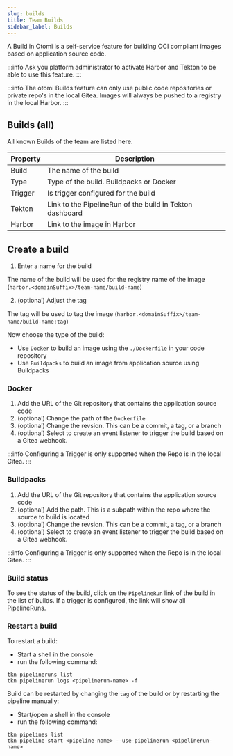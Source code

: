 ```yaml
---
slug: builds
title: Team Builds
sidebar_label: Builds
---
```


<!-- ![Console: new service](img/team-builds.png) -->

A Build in Otomi is a self-service feature for building OCI compliant images based on application source code.

:::info
Ask you platform administrator to activate Harbor and Tekton to be able to use this feature.
:::

:::info
The otomi Builds feature can only use public code repositories or private repo's in the local Gitea. Images will always be pushed to a registry in the local Harbor.
:::

## Builds (all)

All known Builds of the team are listed here.

| Property      | Description                                            |
| ------------- | ------------------------------------------------------ |
| Build         | The name of the build                                  |
| Type          | Type of the build. Buildpacks or Docker                |
| Trigger       | Is trigger configured for the build                    |
| Tekton        | Link to the PipelineRun of the build in Tekton dashboard |
| Harbor        | Link to the image in Harbor                            |

## Create a build

1. Enter a name for the build

The name of the build will be used for the registry name of the image (`harbor.<domainSuffix>/team-name/build-name`)

2. (optional) Adjust the tag

The tag will be used to tag the image  (`harbor.<domainSuffix>/team-name/build-name:tag`)

Now choose the type of the build:

- Use `Docker` to build an image using the `./Dockerfile` in your code repository
- Use `Buildpacks` to build an image from application source using Buildpacks

### Docker

1. Add the URL of the Git repository that contains the application source code
2. (optional) Change the path of the `Dockerfile`
3. (optional) Change the revsion. This can be a commit, a tag, or a branch
4. (optional) Select to create an event listener to trigger the build based on a Gitea webhook.

:::info
Configuring a Trigger is only supported when the Repo is in the local Gitea.
:::


### Buildpacks

1. Add the URL of the Git repository that contains the application source code
2. (optional) Add the path. This is a subpath within the repo where the source to build is located
3. (optional) Change the revsion. This can be a commit, a tag, or a branch
4. (optional) Select to create an event listener to trigger the build based on a Gitea webhook.

:::info
Configuring a Trigger is only supported when the Repo is in the local Gitea.
:::

### Build status

To see the status of the build, click on the `PipelineRun` link of the build in the list of builds. If a trigger is configured, the link will show all PipelineRuns.

### Restart a build

To restart a build:

- Start a shell in the console
- run the following command:

```
tkn pipelineruns list
tkn pipelinerun logs <pipelinerun-name> -f
```

Build can be restarted by changing the `tag` of the build or by restarting the pipeline manually:

- Start/open a shell in the console
- run the following command:

```
tkn pipelines list
tkn pipeline start <pipeline-name> --use-pipelinerun <pipelinerun-name>
```


